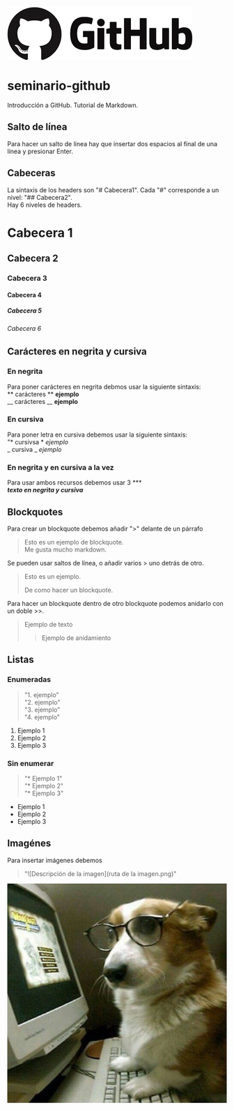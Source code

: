![cabecera](images/PngItem_1280494.png)
# seminario-github
Introducción a GitHub. Tutorial de Markdown.

## Salto de línea 
Para hacer un salto de línea hay que insertar dos espacios al final de una línea y presionar Enter.  

## Cabeceras
La sintaxis de los headers son "# Cabecera1". Cada "#" corresponde a un nivel: "## Cabecera2".  
Hay 6 niveles de headers.  
# Cabecera 1
## Cabecera 2
### Cabecera 3
#### Cabecera 4
##### Cabecera 5
###### Cabecera 6  

## Carácteres en negrita y cursiva
### En negrita
Para poner carácteres en negrita debmos usar la siguiente sintaxis:  
** carácteres ** **ejemplo**  
__ carácteres __  __ejemplo__  
  
### En cursiva
Para poner letra en cursiva debemos usar la siguiente sintaxis:  
"* cursivsa * *ejemplo*  
_ cursiva _   _ejemplo_  

### En negrita y en cursiva a la vez
Para usar ambos recursos debemos usar 3 ***  
***texto en negrita y cursiva***  
  
## Blockquotes 
Para crear un blockquote debemos añadir ">" delante de un párrafo  
  
> Esto es un ejemplo de blockquote.  
Me gusta mucho markdown. 
  
Se pueden usar saltos de línea, o añadir varios > uno detrás de otro. 

>Esto es un ejemplo.
>
>De como hacer un blockquote. 

Para hacer un blockquote dentro de otro blockquote podemos anidarlo con un doble >>. 

> Ejemplo de texto
>
>> Ejemplo de anidamiento  
  
## Listas 
### Enumeradas
> "1. ejemplo"  
> "2. ejemplo"  
> "3. ejemplo"  
> "4. ejemplo"

1. Ejemplo 1
2. Ejemplo 2
3. Ejemplo 3

### Sin enumerar
> "* Ejemplo 1"  
> "* Ejemplo 2"  
> "* Ejemplo 3"
  
* Ejemplo 1
* Ejemplo 2
* Ejemplo 3

## Imagénes 
Para insertar imágenes debemos
>"![Descripción de la imagen](ruta de la imagen.png)"  

![imagen de ejemplo](images/image1.jpg)
